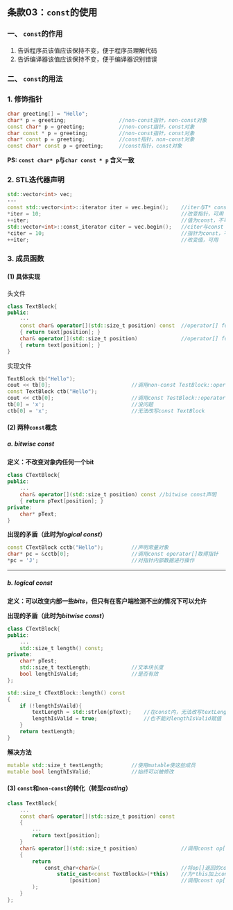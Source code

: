 ## 条款03：`const`的使用

### 一、 `const`的作用

1. 告诉程序员该值应该保持不变，便于程序员理解代码
2. 告诉编译器该值应该保持不变，便于编译器识别错误

### 二、 `const`的用法

### 1. 修饰指针

```C++
char greeting[] = "Hello";
char* p = greeting;					//non-const指针，non-const对象
const char* p = greeting;			//non-const指针，const对象
char const * p = greeting;			//non-const指针，const对象
char* const p = greeting;			//const指针，non-const对象
const char* const p = greeting;		//const指针，const对象
```

**PS: `const char* p`与`char const * p` 含义一致**



### 2. STL迭代器声明

```C++
std::vector<int> vec;
···
const std::vector<int>::iterator iter = vec.begin();	//iter与T* const作用一致
*iter = 10;												//改变指针，可用
++iter;													//值为const，不可修改
std::vector<int>::const_iterator citer = vec.begin();	//citer与const T*作用一致
*citer = 10;											//指针为const，不可修改
++iter;													//改变值，可用
```



### 3. 成员函数

#### (1) 具体实现

头文件

```C++
class TextBlock{
public:
    ···
    const char& operator[](std::size_t position) const 	//operator[] for const对象
    { return text[position]; }
    char& operator[](std::size_t position)				//operator[] for non-const对象
    { return text[position]; }
}
```

实现文件

```C++
TextBlock tb("Hello");
cout << tb[0];							//调用non-const TestBlock::operator[]
const TextBlock ctb("Hello");
cout << ctb[0];							//调用const TestBlock::operator[]
tb[0] = 'x';							//没问题
ctb[0] = 'x';							//无法改写const TextBlock
```



#### (2) 两种`const`概念

#####  a. $bitwise\ const$

**定义：不改变对象内任何一个bit**

```C++
class CTextBlock{
public:
    ...
    char& operator[](std::size_t position) const //bitwise const声明
    { return pText[position]; }
private:
    char* pText;
}
```

**出现的矛盾（此时为$logical\  const$）**

```C++
const CTextBlock cctb("Hello");			//声明常量对象
char* pc = &cctb[0];					//调用const operator[]取得指针
*pc = 'J';								//对指针内部数据进行操作
```

---

##### b. $logical\ const$

**定义：可以改变内部一些$bits$，但只有在客户端检测不出的情况下可以允许**

**出现的矛盾（此时为$bitwise\ const$）**

```C++
class CTextBlock{
public:
    ...
    std::size_t length() const;
private:
    char* pTest;
    std::size_t textLength;				//文本块长度
    bool lengthIsValid;					//是否有效
};

std::size_t CTextBlock::length() const
{
    if (!lengthIsVaild){
		textLength = std::strlen(pText);	//在const内，无法改写textLength
        lengthIsValid = true;				//也不能对lengthIsValid赋值
    }
    return textLength;
}
```

**解决方法**

```C++
mutable std::size_t textLength;			//使用mutable使这些成员
mutable bool lengthIsValid;				//始终可以被修改
```



#### (3) `const`和`non-const`的转化（转型$casting$）

```c++
class TextBlock{
    ...
    const char& operator[](std::size_t position) const
    {
        ...
        return text[position];
    }
    char& operator[](std::size_t position)				//调用const op[]，得到non-const
    {
        return 
            const_char<char&>(							//将op[]返回的const转除
        		static_cast<const TextBlock&>(*this)	//为*this加上const(避免调用自己)
            		[position]							//调用const op[]
        );
    }
};
```

